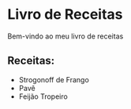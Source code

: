 # Livro de Receitas

Bem-vindo ao meu livro de receitas

## Receitas:
- Strogonoff de Frango
- Pavê
- Feijão Tropeiro
